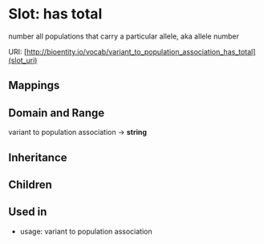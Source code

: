 # Slot: has total


number all populations that carry a particular allele, aka allele number

URI: [http://bioentity.io/vocab/variant_to_population_association_has_total](slot_uri)
## Mappings

## Domain and Range

variant to population association -> **string**
## Inheritance

## Children

## Used in

 *  usage: variant to population association
